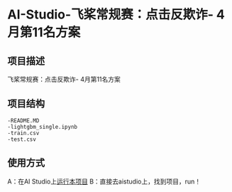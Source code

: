 # AI-Studio-飞桨常规赛：点击反欺诈- 4月第11名方案

## 项目描述
飞桨常规赛：点击反欺诈- 4月第11名方案

## 项目结构
```
-README.MD
-lightgbm_single.ipynb
-train.csv
-test.csv
```
## 使用方式
A：在AI Studio上[运行本项目](https://aistudio.baidu.com/aistudio/usercenter)
B：直接去aistudio上，找到项目，run！
